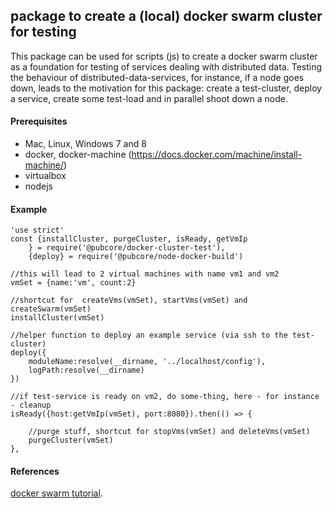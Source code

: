 ## package to create a (local) docker swarm cluster for testing
This package can be used for scripts (js) to create a docker swarm cluster
as a foundation for testing of services dealing with distributed data.
Testing the behaviour of distributed-data-services, for instance, if a node goes
down, leads to the motivation for this package: create a test-cluster,
deploy a service, create some test-load and in parallel shoot down a node.

#### Prerequisites
* Mac, Linux, Windows 7 and 8
* docker, docker-machine (https://docs.docker.com/machine/install-machine/)
* virtualbox
* nodejs

#### Example
```
'use strict'
const {installCluster, purgeCluster, isReady, getVmIp
	} = require('@pubcore/docker-cluster-test'),
	{deploy} = require('@pubcore/node-docker-build')

//this will lead to 2 virtual machines with name vm1 and vm2
vmSet = {name:'vm', count:2}

//shortcut for  createVms(vmSet), startVms(vmSet) and createSwarm(vmSet)
installCluster(vmSet)

//helper function to deploy an example service (via ssh to the test-cluster)
deploy({
	moduleName:resolve(__dirname, '../localhost/config'),
	logPath:resolve(__dirname)
})

//if test-service is ready on vm2, do some-thing, here - for instance - cleanup
isReady({host:getVmIp(vmSet), port:8080}).then(() => {

	//purge stuff, shortcut for stopVms(vmSet) and deleteVms(vmSet)
	purgeCluster(vmSet)
},
```

#### References
[docker swarm tutorial](https://docs.docker.com/get-started/part4/).









